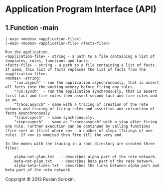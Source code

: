 # Application Program Interface (API) #

## 1.Function -main ##
```
(-main <modes> <application-file>)
(-main <modes> <application-file> <facts-file>)
```
	Run the application. 
	<application-file> - string - a path to a file containing a list of templates, rules, functions and facts.
	<facts-file> - string - a path to a file containing a list of facts. If used, this list of facts replaces the list of facts from the <application-file>.
	<modes> -string:
		"run:asynch" - run the application asynchronously, that is assert all facts into the working memory before firing any rules. 
		"run:synch"  - run the application synchronously, that is assert first fact and fire rules then assert second fact and fire rules and so on.
		"trace:asynch" - same with a tracing of creation of the rete network and tracing of firing rules and assertion and retraction of facts asynchronously.
		"trace:synch"  - same synchronously.
		"step:asynch"  - same as "trace:asynch" with a stop after firing one rule. Further execution can be continued by calling functions (fire <n>) or (fire) where <n> - a number of steps (firings of one rule). If <n> is ommited then fire till the very end.
	
	In the modes with the tracing in a root directory are created three files:
	
		alpha-net-plan.txt	 - describes alpha part of the rete network.
		beta-net-plan.txt	 - describes beta part of the rete network.
		alpha-beta-links.txt - describes the links between alpha part and beta part of the rete network.

Copyright © 2013 Ruslan Sorokin.
